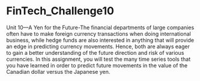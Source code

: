 # FinTech_Challenge10
Unit 10—A Yen for the Future-The financial departments of large companies often have to make foreign currency transactions when doing international business, while hedge funds are also interested in anything that will provide an edge in predicting currency movements. Hence, both are always eager to gain a better understanding of the future direction and risk of various currencies. In this assignment, you will test the many time series tools that you have learned in order to predict future movements in the value of the Canadian dollar versus the Japanese yen.
